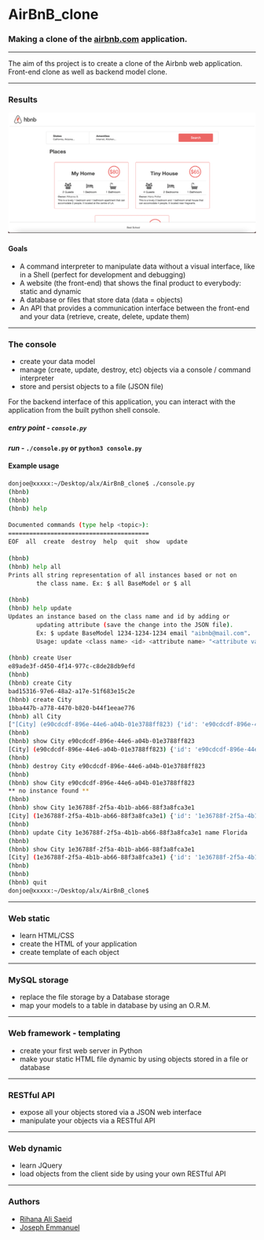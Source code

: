 # AirBnB_clone

### Making a clone of the [airbnb.com](airbnb.com) application.

---

The aim of ths project is to create a clone of the Airbnb web application. Front-end clone as well as backend model clone.

---
### Results
![](web_static/images/result.png)

#### Goals

- A command interpreter to manipulate data without a visual interface, like in a Shell (perfect for development and debugging)
- A website (the front-end) that shows the final product to everybody: static and dynamic
- A database or files that store data (data = objects)
- An API that provides a communication interface between the front-end and your data (retrieve, create, delete, update them)

---

### The console
- create your data model
- manage (create, update, destroy, etc) objects via a console / command interpreter
- store and persist objects to a file (JSON file)

For the backend interface of this application, you can interact with the application from the built python shell console.
##### *entry point* - ```console.py```

#### *run* - `./console.py` or `python3 console.py`

#### Example usage
```bash
donjoe@xxxxx:~/Desktop/alx/AirBnB_clone$ ./console.py 
(hbnb)
(hbnb)
(hbnb) help

Documented commands (type help <topic>):
========================================
EOF  all  create  destroy  help  quit  show  update

(hbnb)
(hbnb) help all
Prints all string representation of all instances based or not on
        the class name. Ex: $ all BaseModel or $ all
        
(hbnb)
(hbnb) help update
Updates an instance based on the class name and id by adding or
        updating attribute (save the change into the JSON file).
        Ex: $ update BaseModel 1234-1234-1234 email "aibnb@mail.com".
        Usage: update <class name> <id> <attribute name> "<attribute value>"

(hbnb) create User
e89ade3f-d450-4f14-977c-c8de28db9efd
(hbnb)
(hbnb) create City
bad15316-97e6-48a2-a17e-51f683e15c2e
(hbnb) create City
1bba447b-a778-4470-b820-b44f1eeae776
(hbnb) all City
["[City] (e90cdcdf-896e-44e6-a04b-01e3788ff823) {'id': 'e90cdcdf-896e-44e6-a04b-01e3788ff823', 'created_at': '2022-01-30T22:05:09.426735', 'updated_at': '2022-01-30T22:05:09.426751', '__class__': 'City', 'name': 'Bogota'}", "[City] (1e36788f-2f5a-4b1b-ab66-88f3a8fca3e1) {'id': '1e36788f-2f5a-4b1b-ab66-88f3a8fca3e1', 'created_at': '2022-01-30T22:05:19.429487', 'updated_at': '2022-01-30T22:05:19.429497', '__class__': 'City', 'name': 'Texas'}", "[City] (ffc40475-bc12-4cc1-bed8-d62219292625) {'id': 'ffc40475-bc12-4cc1-bed8-d62219292625', 'created_at': '2022-01-30T22:05:20.953561', 'updated_at': '2022-01-30T22:05:20.953571', '__class__': 'City'}", "[City] (bad15316-97e6-48a2-a17e-51f683e15c2e) {'id': 'bad15316-97e6-48a2-a17e-51f683e15c2e', 'created_at': '2022-01-31T05:11:18.242623', 'updated_at': '2022-01-31T05:11:18.242642', '__class__': 'City'}", "[City] (1bba447b-a778-4470-b820-b44f1eeae776) {'id': '1bba447b-a778-4470-b820-b44f1eeae776', 'created_at': '2022-01-31T05:11:25.777821', 'updated_at': '2022-01-31T05:11:25.777839', '__class__': 'City'}"]
(hbnb)
(hbnb) show City e90cdcdf-896e-44e6-a04b-01e3788ff823
[City] (e90cdcdf-896e-44e6-a04b-01e3788ff823) {'id': 'e90cdcdf-896e-44e6-a04b-01e3788ff823', 'created_at': '2022-01-30T22:05:09.426735', 'updated_at': '2022-01-30T22:05:09.426751', '__class__': 'City', 'name': 'Bogota'}
(hbnb)
(hbnb) destroy City e90cdcdf-896e-44e6-a04b-01e3788ff823
(hbnb)
(hbnb) show City e90cdcdf-896e-44e6-a04b-01e3788ff823
** no instance found **
(hbnb)
(hbnb) show City 1e36788f-2f5a-4b1b-ab66-88f3a8fca3e1
[City] (1e36788f-2f5a-4b1b-ab66-88f3a8fca3e1) {'id': '1e36788f-2f5a-4b1b-ab66-88f3a8fca3e1', 'created_at': '2022-01-30T22:05:19.429487', 'updated_at': '2022-01-30T22:05:19.429497', '__class__': 'City', 'name': 'Texas'}
(hbnb)
(hbnb) update City 1e36788f-2f5a-4b1b-ab66-88f3a8fca3e1 name Florida
(hbnb)
(hbnb) show City 1e36788f-2f5a-4b1b-ab66-88f3a8fca3e1
[City] (1e36788f-2f5a-4b1b-ab66-88f3a8fca3e1) {'id': '1e36788f-2f5a-4b1b-ab66-88f3a8fca3e1', 'created_at': '2022-01-30T22:05:19.429487', 'updated_at': '2022-01-30T22:05:19.429497', '__class__': 'City', 'name': 'Florida'}
(hbnb)
(hbnb)
(hbnb) quit
donjoe@xxxxx:~/Desktop/alx/AirBnB_clone$
```
---
### Web static
- learn HTML/CSS
- create the HTML of your application
- create template of each object

---

### MySQL storage
- replace the file storage by a Database storage
- map your models to a table in database by using an O.R.M.
---

### Web framework - templating
- create your first web server in Python
- make your static HTML file dynamic by using objects stored in a file or database
---

### RESTful API
- expose all your objects stored via a JSON web interface
- manipulate your objects via a RESTful API
---

### Web dynamic
- learn JQuery
- load objects from the client side by using your own RESTful API
---

### Authors
- [Rihana Ali Saeid](https://github.com/rihannas)
- [Joseph Emmanuel](https://github.com/dnjoe96)
